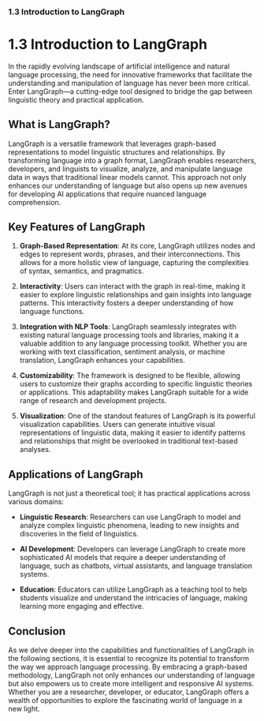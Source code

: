 ### 1.3 Introduction to LangGraph

# 1.3 Introduction to LangGraph

In the rapidly evolving landscape of artificial intelligence and natural language processing, the need for innovative frameworks that facilitate the understanding and manipulation of language has never been more critical. Enter LangGraph—a cutting-edge tool designed to bridge the gap between linguistic theory and practical application. 

## What is LangGraph?

LangGraph is a versatile framework that leverages graph-based representations to model linguistic structures and relationships. By transforming language into a graph format, LangGraph enables researchers, developers, and linguists to visualize, analyze, and manipulate language data in ways that traditional linear models cannot. This approach not only enhances our understanding of language but also opens up new avenues for developing AI applications that require nuanced language comprehension.

## Key Features of LangGraph

1. **Graph-Based Representation**: At its core, LangGraph utilizes nodes and edges to represent words, phrases, and their interconnections. This allows for a more holistic view of language, capturing the complexities of syntax, semantics, and pragmatics.

2. **Interactivity**: Users can interact with the graph in real-time, making it easier to explore linguistic relationships and gain insights into language patterns. This interactivity fosters a deeper understanding of how language functions.

3. **Integration with NLP Tools**: LangGraph seamlessly integrates with existing natural language processing tools and libraries, making it a valuable addition to any language processing toolkit. Whether you are working with text classification, sentiment analysis, or machine translation, LangGraph enhances your capabilities.

4. **Customizability**: The framework is designed to be flexible, allowing users to customize their graphs according to specific linguistic theories or applications. This adaptability makes LangGraph suitable for a wide range of research and development projects.

5. **Visualization**: One of the standout features of LangGraph is its powerful visualization capabilities. Users can generate intuitive visual representations of linguistic data, making it easier to identify patterns and relationships that might be overlooked in traditional text-based analyses.

## Applications of LangGraph

LangGraph is not just a theoretical tool; it has practical applications across various domains:

- **Linguistic Research**: Researchers can use LangGraph to model and analyze complex linguistic phenomena, leading to new insights and discoveries in the field of linguistics.

- **AI Development**: Developers can leverage LangGraph to create more sophisticated AI models that require a deeper understanding of language, such as chatbots, virtual assistants, and language translation systems.

- **Education**: Educators can utilize LangGraph as a teaching tool to help students visualize and understand the intricacies of language, making learning more engaging and effective.

## Conclusion

As we delve deeper into the capabilities and functionalities of LangGraph in the following sections, it is essential to recognize its potential to transform the way we approach language processing. By embracing a graph-based methodology, LangGraph not only enhances our understanding of language but also empowers us to create more intelligent and responsive AI systems. Whether you are a researcher, developer, or educator, LangGraph offers a wealth of opportunities to explore the fascinating world of language in a new light.